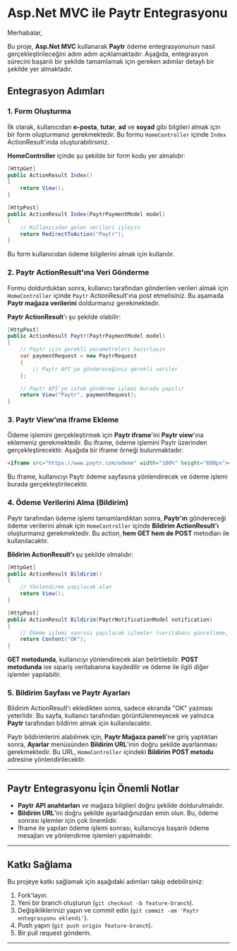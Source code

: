 
# Asp.Net MVC ile Paytr Entegrasyonu

Merhabalar,

Bu proje, **Asp.Net MVC** kullanarak **Paytr** ödeme entegrasyonunun nasıl gerçekleştirileceğini adım adım açıklamaktadır. Aşağıda, entegrasyon sürecini başarılı bir şekilde tamamlamak için gereken adımlar detaylı bir şekilde yer almaktadır.

## Entegrasyon Adımları

### 1. **Form Oluşturma**
   İlk olarak, kullanıcıdan **e-posta**, **tutar**, **ad** ve **soyad** gibi bilgileri almak için bir form oluşturmanız gerekmektedir. Bu formu `HomeController` içinde `Index` ActionResult'ında oluşturabilirsiniz.

   **HomeController** içinde şu şekilde bir form kodu yer almalıdır:

   ```csharp
   [HttpGet]
   public ActionResult Index()
   {
       return View();
   }

   [HttpPost]
   public ActionResult Index(PaytrPaymentModel model)
   {
       // Kullanıcıdan gelen verileri işleyin
       return RedirectToAction("Paytr");
   }
   ```

   Bu form kullanıcıdan ödeme bilgilerini almak için kullanılır.

### 2. **Paytr ActionResult'ına Veri Gönderme**
   Formu doldurduktan sonra, kullanıcı tarafından gönderilen verileri almak için `HomeController` içinde `Paytr` ActionResult'ına post etmelisiniz. Bu aşamada **Paytr mağaza verilerini** doldurmanız gerekmektedir.

   **Paytr ActionResult**'ı şu şekilde olabilir:

   ```csharp
   [HttpPost]
   public ActionResult Paytr(PaytrPaymentModel model)
   {
       // Paytr için gerekli parametreleri hazırlayın
       var paymentRequest = new PaytrRequest
       {
           // Paytr API'ye göndereceğiniz gerekli veriler
       };

       // Paytr API'ye istek gönderme işlemi burada yapılır
       return View("Paytr", paymentRequest);
   }
   ```

### 3. **Paytr View’ına Iframe Ekleme**
   Ödeme işlemini gerçekleştirmek için **Paytr iframe**'ini **Paytr view**'ına eklemeniz gerekmektedir. Bu iframe, ödeme işlemini Paytr üzerinden gerçekleştirecektir. Aşağıda bir iframe örneği bulunmaktadır:

   ```html
   <iframe src="https://www.paytr.com/odeme" width="100%" height="600px"></iframe>
   ```

   Bu iframe, kullanıcıyı Paytr ödeme sayfasına yönlendirecek ve ödeme işlemi burada gerçekleştirilecektir.

### 4. **Ödeme Verilerini Alma (Bildirim)**
   Paytr tarafından ödeme işlemi tamamlandıktan sonra, **Paytr'ın** göndereceği ödeme verilerini almak için `HomeController` içinde **Bildirim ActionResult'ı** oluşturmanız gerekmektedir. Bu action, **hem GET hem de POST** metodları ile kullanılacaktır.

   **Bildirim ActionResult'ı** şu şekilde olmalıdır:

   ```csharp
   [HttpGet]
   public ActionResult Bildirim()
   {
       // Yönlendirme yapılacak alan
       return View();
   }

   [HttpPost]
   public ActionResult Bildirim(PaytrNotificationModel notification)
   {
       // Ödeme işlemi sonrası yapılacak işlemler (veritabanı güncelleme, mail gönderme vs.)
       return Content("OK");
   }
   ```

   **GET metodunda**, kullanıcıyı yönlendirecek alan belirtilebilir. **POST metodunda** ise sipariş veritabanına kaydedilir ve ödeme ile ilgili diğer işlemler yapılabilir.

### 5. **Bildirim Sayfası ve Paytr Ayarları**
   Bildirim ActionResult'ı ekledikten sonra, sadece ekranda "OK" yazması yeterlidir. Bu sayfa, kullanıcı tarafından görüntülenmeyecek ve yalnızca **Paytr** tarafından bildirim almak için kullanılacaktır.

   Paytr bildirimlerini alabilmek için, **Paytr Mağaza paneli**'ne giriş yaptıktan sonra, **Ayarlar** menüsünden **Bildirim URL**'inin doğru şekilde ayarlanması gerekmektedir. Bu URL, `HomeController` içindeki **Bildirim POST metodu** adresine yönlendirilecektir.

---

## Paytr Entegrasyonu İçin Önemli Notlar
- **Paytr API anahtarları** ve mağaza bilgileri doğru şekilde doldurulmalıdır.
- **Bildirim URL**'ini doğru şekilde ayarladığınızdan emin olun. Bu, ödeme sonrası işlemler için çok önemlidir.
- İframe ile yapılan ödeme işlemi sonrası, kullanıcıya başarılı ödeme mesajları ve yönlendirme işlemleri yapılmalıdır.

---

## Katkı Sağlama
Bu projeye katkı sağlamak için aşağıdaki adımları takip edebilirsiniz:

1. Fork'layın.
2. Yeni bir branch oluşturun (`git checkout -b feature-branch`).
3. Değişikliklerinizi yapın ve commit edin (`git commit -am 'Paytr entegrasyonu eklendi'`).
4. Push yapın (`git push origin feature-branch`).
5. Bir pull request gönderin.

---




